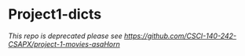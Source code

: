 # Project1-dicts

*This repo is deprecated please see https://github.com/CSCI-140-242-CSAPX/project-1-movies-asaHorn*
